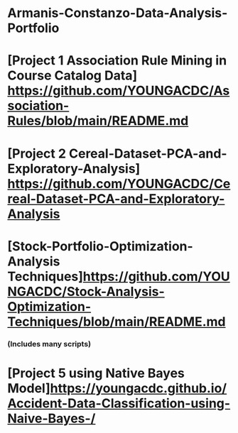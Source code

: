 # Armanis-Constanzo-Data-Analysis-Portfolio



# [Project 1 Association Rule Mining in Course Catalog Data] https://github.com/YOUNGACDC/Association-Rules/blob/main/README.md


# [Project 2 Cereal-Dataset-PCA-and-Exploratory-Analysis]  https://github.com/YOUNGACDC/Cereal-Dataset-PCA-and-Exploratory-Analysis


# [Stock-Portfolio-Optimization-Analysis Techniques]https://github.com/YOUNGACDC/Stock-Analysis-Optimization-Techniques/blob/main/README.md
### (Includes many scripts)


# [Project 5 using Native Bayes Model]https://youngacdc.github.io/Accident-Data-Classification-using-Naive-Bayes-/

